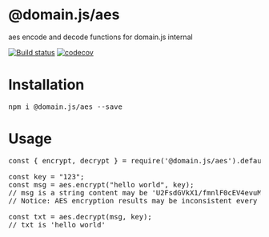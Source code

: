 # @domain.js/aes
aes encode and decode functions for domain.js internal

[![Build status](https://travis-ci.com/domain.js/aes.svg?branch=master)](https://travis-ci.com/domain.js/aes)
[![codecov](https://codecov.io/gh/domain.js/aes/branch/master/graph/badge.svg)](https://codecov.io/gh/domain.js/aes)

# Installation
<pre>npm i @domain.js/aes --save</pre>

# Usage
<pre>
const { encrypt, decrypt } = require('@domain.js/aes').default();

const key = "123";
const msg = aes.encrypt("hello world", key);
// msg is a string content may be 'U2FsdGVkX1/fmnlF0cEV4evuMptXZ/1bZMcq3lp0l7A='
// Notice: AES encryption results may be inconsistent every time

const txt = aes.decrypt(msg, key);
// txt is 'hello world'
</pre>
